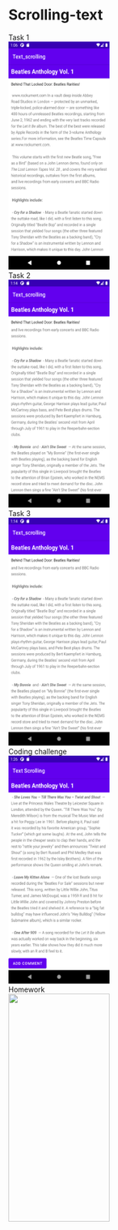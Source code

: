 # Scrolling-text
Task 1
<br>
<img src="Task1.png" height="450" width="200"/>
<br>
Task 2
<br>
<img src="Task2.png" height="450" width="200"/>
<br>
Task 3
<br>
<img src="Task2.png" height="450" width="200"/>
<br>
Coding challenge
<br>
<img src="Coding_chellenge.png" height="450" width="200"/>
<br>
Homework
<br>
<img src="Code_challenge.png" height="450" width="200"/>
